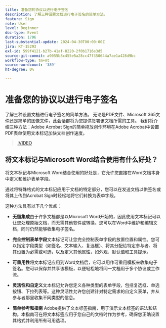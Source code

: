 ```yaml
---
title: 准备您的协议以进行电子签名
description: 了解三种设置文档进行电子签名的简单方法。
feature: Sign
role: User
level: Beginner
doc-type: Event
duration: 1796
last-substantial-update: 2024-04-30T00:00:00Z
jira: KT-15293
exl-id: 599f4121-b27b-41af-8220-2f0b1716e3d5
source-git-commit: a9055b8c455e5a28cc47f350644a7ae1a428d9bc
workflow-type: tm+mt
source-wordcount: '389'
ht-degree: 0%

---
```


# 准备您的协议以进行电子签名

了解三种设置文档进行电子签名的简单方法。 无论是PDF文件、Microsoft 365文件还是简单的图像文件，此会话都将为您提供签署该文档所需的工具。 我们将介绍三种方法：Adobe Acrobat Sign的简单拖放创作环境在Adobe Acrobat中设置PDF表单使用文本标记加快文档创作速度。

>[!VIDEO](https://video.tv.adobe.com/v/3455959/?learn=on&captions=chi_hans)

## 将文本标记与Microsoft Word结合使用有什么好处？

将文本标记与Microsoft Word结合使用的好处是，它允许您直接在Word文档本身中定义和维护表单字段。

通过将特殊格式的文本标记应用于文档的特定部分，您可以在发送文档以供签名或将其上传到Acrobat Sign时轻松地将它们转换为表单字段。

这种方法具有以下几个优点：

* **无缝集成**&#x200B;由于许多文档都是以Microsoft Word开始的，因此使用文本标记可以让您处理原始文档，而无需其他软件或转换。您可以在Word中维护和编辑文档，同时仍然能够收集电子签名。

* **完全控制表单字段**&#x200B;文本标记可让您完全控制表单字段的放置位置和属性。您可以指定字段类型（如签名、文本输入、复选框）、将其分配给特定参与者、将其设置为必需或可选，以及定义其他属性，如外观、默认值和工具提示。

* **可重用性**&#x200B;将文本标记应用到Word文档后，它可以用作可重用模板来收集电子签名。您可以保存并共享该模板，以便轻松地将同一文档用于多个协议或工作流。

* **灵活性和自定义**&#x200B;文本标记允许您定义各种类型的表单字段，包括复选框、单选按钮、下拉列表等。这种灵活性允许您创建针对特定需求的自定义表单，并从参与者那里收集不同类型的信息。

* **简单参考和指南** Adobe提供了文本标签指南，用于演示文本标签的语法和结构。本指南可在将文本标签应用于您自己的文档时作为参考，确保您正确设置其格式并利用所有可用选项。
